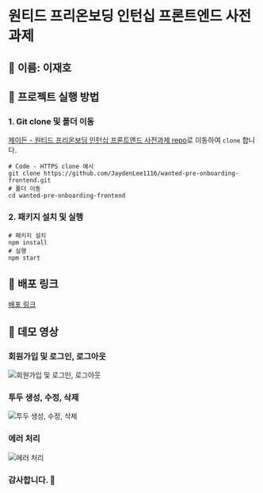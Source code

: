 # 원티드 프리온보딩 인턴십 프론트엔드 사전과제

## 🔨 이름: 이재호

## 🔨 프로젝트 실행 방법

### 1. Git clone 및 폴더 이동

[제이든 - 원티드 프리온보딩 인턴십 프론트엔드 사전과제 repo](https://github.com/JaydenLee1116/wanted-pre-onboarding-frontend)로 이동하여 `clone` 합니다.

```shell
# Code - HTTPS clone 예시
git clone https://github.com/JaydenLee1116/wanted-pre-onboarding-frontend.git
# 폴더 이동
cd wanted-pre-onboarding-frontend
```

### 2. 패키지 설치 및 실행

```shell
# 패키지 설치
npm install
# 실행
npm start
```

## 🔨 배포 링크

[배포 링크](https://main.d3qqu60e14jbzi.amplifyapp.com/)

## 🔨 데모 영상

### 회원가입 및 로그인, 로그아웃

![회원가입 및 로그인, 로그아웃](https://github.com/JaydenLee1116/wanted-pre-onboarding-frontend/assets/86241737/36509523-7ec2-48ec-b2ea-d4e8a4e34195)

### 투두 생성, 수정, 삭제

![투두 생성, 수정, 삭제](https://github.com/JaydenLee1116/wanted-pre-onboarding-frontend/assets/86241737/c679a868-5d52-4dce-acaa-75fd1d9bfc7a)

### 에러 처리

![에러 처리](https://github.com/JaydenLee1116/wanted-pre-onboarding-frontend/assets/86241737/9b1cb43a-b471-4ec6-b08a-8d60ceac76b5)

### 감사합니다. 🥳
